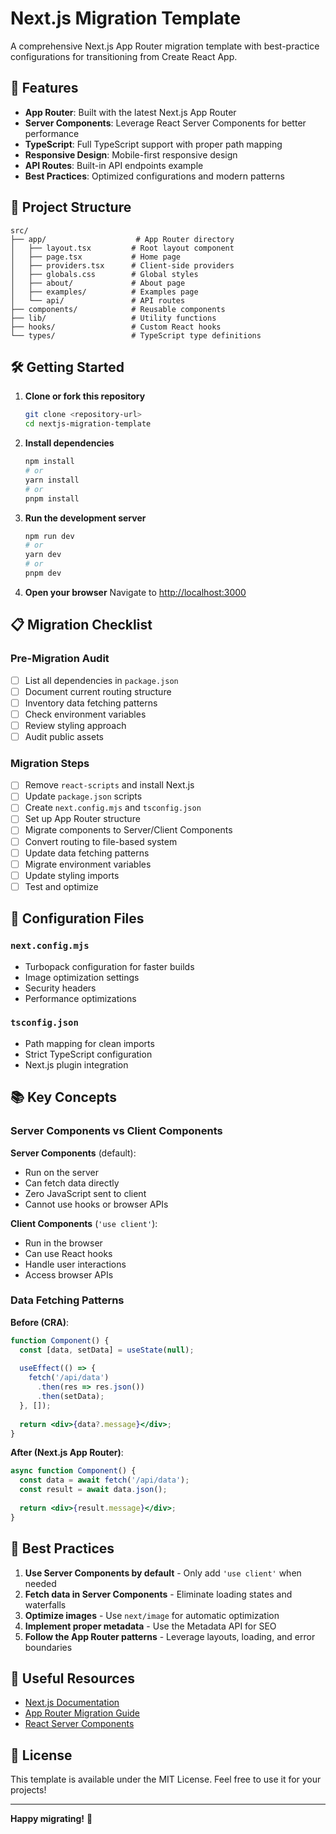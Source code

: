# Next.js Migration Template

A comprehensive Next.js App Router migration template with best-practice configurations for transitioning from Create React App.

## 🚀 Features

- **App Router**: Built with the latest Next.js App Router
- **Server Components**: Leverage React Server Components for better performance
- **TypeScript**: Full TypeScript support with proper path mapping
- **Responsive Design**: Mobile-first responsive design
- **API Routes**: Built-in API endpoints example
- **Best Practices**: Optimized configurations and modern patterns

## 📁 Project Structure

```
src/
├── app/                    # App Router directory
│   ├── layout.tsx         # Root layout component
│   ├── page.tsx           # Home page
│   ├── providers.tsx      # Client-side providers
│   ├── globals.css        # Global styles
│   ├── about/             # About page
│   ├── examples/          # Examples page
│   └── api/               # API routes
├── components/            # Reusable components
├── lib/                   # Utility functions
├── hooks/                 # Custom React hooks
└── types/                 # TypeScript type definitions
```

## 🛠️ Getting Started

1. **Clone or fork this repository**
   ```bash
   git clone <repository-url>
   cd nextjs-migration-template
   ```

2. **Install dependencies**
   ```bash
   npm install
   # or
   yarn install
   # or
   pnpm install
   ```

3. **Run the development server**
   ```bash
   npm run dev
   # or
   yarn dev
   # or
   pnpm dev
   ```

4. **Open your browser**
   Navigate to [http://localhost:3000](http://localhost:3000)

## 📋 Migration Checklist

### Pre-Migration Audit
- [ ] List all dependencies in `package.json`
- [ ] Document current routing structure
- [ ] Inventory data fetching patterns
- [ ] Check environment variables
- [ ] Review styling approach
- [ ] Audit public assets

### Migration Steps
- [ ] Remove `react-scripts` and install Next.js
- [ ] Update `package.json` scripts
- [ ] Create `next.config.mjs` and `tsconfig.json`
- [ ] Set up App Router structure
- [ ] Migrate components to Server/Client Components
- [ ] Convert routing to file-based system
- [ ] Update data fetching patterns
- [ ] Migrate environment variables
- [ ] Update styling imports
- [ ] Test and optimize

## 🔧 Configuration Files

### `next.config.mjs`
- Turbopack configuration for faster builds
- Image optimization settings
- Security headers
- Performance optimizations

### `tsconfig.json`
- Path mapping for clean imports
- Strict TypeScript configuration
- Next.js plugin integration

## 📚 Key Concepts

### Server Components vs Client Components

**Server Components** (default):
- Run on the server
- Can fetch data directly
- Zero JavaScript sent to client
- Cannot use hooks or browser APIs

**Client Components** (`'use client'`):
- Run in the browser
- Can use React hooks
- Handle user interactions
- Access browser APIs

### Data Fetching Patterns

**Before (CRA)**:
```jsx
function Component() {
  const [data, setData] = useState(null);
  
  useEffect(() => {
    fetch('/api/data')
      .then(res => res.json())
      .then(setData);
  }, []);
  
  return <div>{data?.message}</div>;
}
```

**After (Next.js App Router)**:
```jsx
async function Component() {
  const data = await fetch('/api/data');
  const result = await data.json();
  
  return <div>{result.message}</div>;
}
```

## 🎯 Best Practices

1. **Use Server Components by default** - Only add `'use client'` when needed
2. **Fetch data in Server Components** - Eliminate loading states and waterfalls
3. **Optimize images** - Use `next/image` for automatic optimization
4. **Implement proper metadata** - Use the Metadata API for SEO
5. **Follow the App Router patterns** - Leverage layouts, loading, and error boundaries

## 🔗 Useful Resources

- [Next.js Documentation](https://nextjs.org/docs)
- [App Router Migration Guide](https://nextjs.org/docs/app/building-your-application/upgrading/app-router-migration)
- [React Server Components](https://react.dev/blog/2023/03/22/react-labs-what-we-have-been-working-on-march-2023#react-server-components)

## 📄 License

This template is available under the MIT License. Feel free to use it for your projects!

---

**Happy migrating!** 🎉

